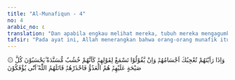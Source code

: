 ```yaml
---
title: "Al-Munafiqun - 4"
no: 4
arabic_no: ٤
translation: "Dan apabila engkau melihat mereka, tubuh mereka mengagumkanmu. Dan jika mereka berkata, engkau mendengarkan tutur-katanya. Mereka seakan-akan kayu yang tersandar. Mereka mengira bahwa setiap teriakan ditujukan kepada mereka. Mereka itulah musuh (yang sebenarnya), maka waspadalah terhadap mereka; Allah membinasakan mereka. Bagaimanakah mereka dapat dipalingkan (dari kebenaran)?"
tafsir: "Pada ayat ini, Allah menerangkan bahwa orang-orang munafik itu terlihat sangat menakjubkan. Tubuh mereka tegap-tegap, simpatik, dan lancar berbicara serta mengasyikkan. Apabila mereka berkata, orang senang mendengarnya karena tutur bahasanya yang teratur, menarik, dan tidak membosankan. Mereka tidak ubahnya seperti kayu yang tersandar, benda yang mempunyai bentuk, tetapi tidak bernyawa. Ini biasa dipakai sebagai perumpamaan bagi orang yang kelihatannya bagus, tetapi amal perbuatannya jelek. Lahiriahnya elok, tetapi hatinya busuk, tidak ubahnya dengan kayu yang di dalamnya kosong melompong, kelihatannya indah, tetapi tidak dapat digunakan, tidak dapat diharapkan daripadanya hal yang baik dan bermanfaat. \n\nSetiap ada kata-kata yang sifatnya amar ma'ruf nahi mungkar, mereka menyangka bahwa kata-kata itu ditujukan kepadanya. Mereka takut kalau-kalau kedudukan dan pangkatnya terancam dan rahasianya terbongkar. Cercaan dan cemoohan terhadap mereka akan datang dan mereka akan menjadi bulan-bulanan. Allah berfirman:\n\nMereka kikir terhadapmu. Apabila datang ketakutan (bahaya), kamu lihat mereka itu memandang kepadamu dengan mata yang terbalik-balik seperti orang yang pingsan karena akan mati, dan apabila ketakutan telah hilang, mereka mencaci kamu dengan lidah yang tajam. (al-Ahzab/33: 19)\n\nMereka itu sebenarnya adalah musuh, karena itu berhati-hatilah menghadapinya, jangan terpengaruh dengan keramah-tamahan mereka, dan jangan termakan dengan bujuk rayu mereka. Mereka kelihatan tersenyum, tetapi di dalam hatinya terpendam dendam yang mendalam, iktikad jahat yang membawa maut. Mereka itu dilaknat Allah dan jauh dari rahmat-Nya, karena perbuatan mereka yang sangat jahat. Penerangan dan penjelasan tentang kebenaran telah cukup diberikan kepada mereka, tetapi mereka itu membuang kebenaran itu, dan melaksanakan kebatilan yang dilarang oleh Allah"
---
```


۞ وَاِذَا رَاَيْتَهُمْ تُعْجِبُكَ اَجْسَامُهُمْۗ وَاِنْ يَّقُوْلُوْا تَسْمَعْ لِقَوْلِهِمْۗ  كَاَنَّهُمْ خُشُبٌ مُّسَنَّدَةٌ  ۗيَحْسَبُوْنَ كُلَّ صَيْحَةٍ عَلَيْهِمْۗ هُمُ الْعَدُوُّ فَاحْذَرْهُمْۗ قَاتَلَهُمُ اللّٰهُ ۖاَنّٰى يُؤْفَكُوْنَ
